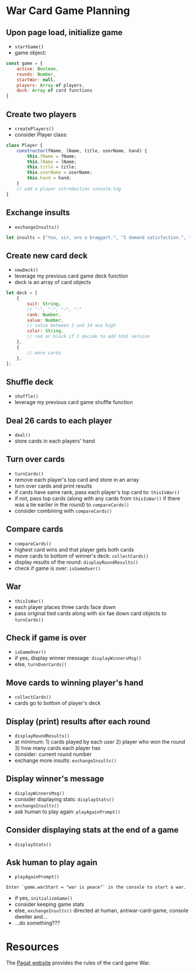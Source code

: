 # War Card Game Planning

## Upon page load, initialize game

- `startGame()`
- game object:

```js
const game = {
	active: Boolean,
	rounds: Number,
	startWar: null,
	players: Array of players,
	deck: Array of card functions
}
```

## Create two players

- `createPlayers()`
- consider Player class:

```js
class Player {
	constructor(fName, lName, title, userName, hand) {
		this.fName = fName;
		this.lName = lName;
		this.title = title;
		this.userName = userName;
		this.hand = hand;
	}
	// add a player introduction console.log
}
```

## Exchange insults

- `exchangeInsults()`

```js
let insults = ["You, sir, are a braggart.", "I demand satisfaction.", "etc."];
```

## Create new card deck

- `newDeck()`
- leverage my previous card game deck function
- deck is an array of card objects

```js
let deck = [
	{
		suit: String,
		// "♤", "♢", "♧", "♡"
		rank: Number,
		value: Number,
		// value between 2 and 14 ace high
		color: String,
		// red or black if I decide to add html version
	},
	{
		// more cards
	},
];
```

## Shuffle deck

- `shuffle()`
- leverage my previous card game shuffle function

## Deal 26 cards to each player

- `deal()`
- store cards in each players' hand

## Turn over cards

- `turnCards()`
- remove each player's top card and store in an array
- turn over cards and print results
- if cards have same rank, pass each player's top card to: `thisIsWar()`
- if not, pass top cards (along with any cards from `thisIsWar()` if there was a tie earlier in the round) to `compareCards()`
- consider combining with `compareCards()`

## Compare cards

- `compareCards()`
- highest card wins and that player gets both cards
- move cards to bottom of winner's deck: `collectCards()`
- display results of the round: `displayRoundResults()`
- check if game is over: `isGameOver()`

## War

- `thisIsWar()`
- each player places three cards face down
- pass original tied cards along with six fae down card objects to `turnCards()`

## Check if game is over

- `isGameOver()`
- if yes, display winner message: `displayWinnersMsg()`
- else, `turnOverCards()`

## Move cards to winning player's hand

- `collectCards()`
- cards go to bottom of player's deck

## Display (print) results after each round

- `displayRoundResults()`
- at minimum: 1) cards played by each user 2) player who won the round 3) how many cards each player has
- consider: current round number
- exchange more insults: `exchangeInsults()`

## Display winner's message

- `displayWinnersMsg()`
- consider displaying stats: `displayStats()`
- `exchangeInsults()`
- ask human to play again: `playAgainPrompt()`

## Consider displaying stats at the end of a game

- `displayStats()`

## Ask human to play again

- `playAgainPrompt()`

```
Enter `game.warStart = "war is peace"` in the console to start a war.
```

- if yes, `initializeGame()`
- consider keeping game stats
- else, `exchangeInsults()` directed at human, antiwar-card-game, console dweller and...
- ...do something???

# Resources

The [Pagat website](https://www.pagat.com/war/war.html "Pagat website") provides the rules of the card game War.
